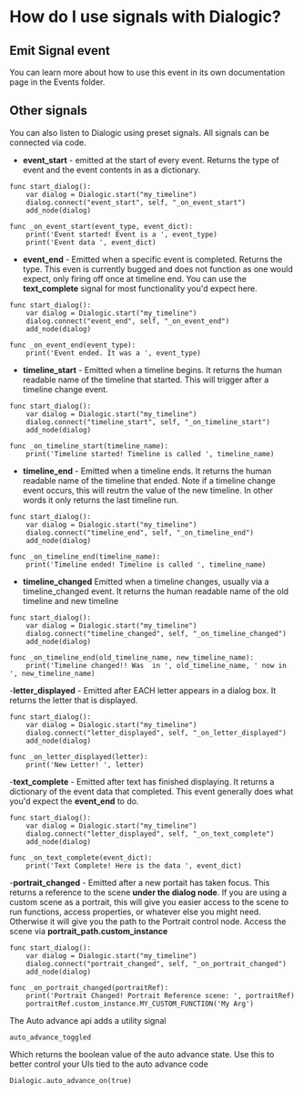 # How do I use signals with Dialogic?

## Emit Signal event
You can learn more about how to use this event in its own documentation page in the Events folder.

## Other signals
You can also listen to Dialogic using preset signals. All signals can be connected via code.

- **event_start** - emitted at the start of every event. Returns the type of event and the event contents in as a dictionary.
```gdscript
func start_dialog():
	var dialog = Dialogic.start("my_timeline")
	dialog.connect("event_start", self, "_on_event_start")
	add_node(dialog)

func _on_event_start(event_type, event_dict):
	print('Event started! Event is a ', event_type)
	print('Event data ', event_dict)
```

- **event_end** - Emitted when a specific event is completed. Returns the type. This even is currently bugged and does not function as one would expect, only firing off once at timeline end. You can use the **text_complete** signal for most functionality you'd expect here.
```gdscript
func start_dialog():
	var dialog = Dialogic.start("my_timeline")
	dialog.connect("event_end", self, "_on_event_end")
	add_node(dialog)

func _on_event_end(event_type):
	print('Event ended. It was a ', event_type)
```

- **timeline_start** - Emitted when a timeline begins. It returns the human readable name of the timeline that started. This will trigger after a timeline change event.
```gdscript
func start_dialog():
	var dialog = Dialogic.start("my_timeline")
	dialog.connect("timeline_start", self, "_on_timeline_start")
	add_node(dialog)

func _on_timeline_start(timeline_name):
	print('Timeline started! Timeline is called ', timeline_name)
```

- **timeline_end** -  Emitted when a timeline ends. It returns the human readable name of the timeline that ended. Note if a timeline change event occurs, this will reutrn the value of the new timeline. In other words it only returns the last timeline run.
```gdscript
func start_dialog():
	var dialog = Dialogic.start("my_timeline")
	dialog.connect("timeline_end", self, "_on_timeline_end")
	add_node(dialog)

func _on_timeline_end(timeline_name):
	print('Timeline ended! Timeline is called ', timeline_name)
```

- **timeline_changed** Emitted when a timeline changes, usually via a timeline_changed event. It returns the human readable name of the old timeline and new timeline
```gdscript
func start_dialog():
	var dialog = Dialogic.start("my_timeline")
	dialog.connect("timeline_changed", self, "_on_timeline_changed")
	add_node(dialog)

func _on_timeline_end(old_timeline_name, new_timeline_name):
	print('Timeline changed!! Was  in ', old_timeline_name, ' now in ', new_timeline_name)
```

-**letter_displayed** - Emitted after EACH letter appears in a dialog box. It returns the letter that is displayed.
```gdscript
func start_dialog():
	var dialog = Dialogic.start("my_timeline")
	dialog.connect("letter_displayed", self, "_on_letter_displayed")
	add_node(dialog)

func _on_letter_displayed(letter):
	print('New Letter! ', letter)
```

-**text_complete** - Emitted after text has finished displaying. It returns a dictionary of the event data that completed. This event generally does what you'd expect the **event_end** to do.
```gdscript
func start_dialog():
	var dialog = Dialogic.start("my_timeline")
	dialog.connect("letter_displayed", self, "_on_text_complete")
	add_node(dialog)

func _on_text_complete(event_dict):
	print('Text Complete! Here is the data ', event_dict)
```

-**portrait_changed** - Emitted after a new portait has taken focus. This returns a reference to the scene **under the dialog node**. If you are using a custom scene as a portrait, this will give you easier access to the scene to run functions, access properties, or whatever else you might need. Otherwise it will give you the path to the Portrait control node. Access the scene via **portrait_path.custom_instance**
```gdscript
func start_dialog():
	var dialog = Dialogic.start("my_timeline")
	dialog.connect("portrait_changed", self, "_on_portrait_changed")
	add_node(dialog)

func _on_portrait_changed(portraitRef):
	print('Portrait Changed! Portrait Reference scene: ', portraitRef)
	portraitRef.custom_instance.MY_CUSTOM_FUNCTION('My Arg')
```

The Auto advance api adds a utility signal
```gdscript
auto_advance_toggled
```
Which returns the boolean value of the auto advance state. Use this to better control your UIs tied to the auto advance code
```
Dialogic.auto_advance_on(true)
```
